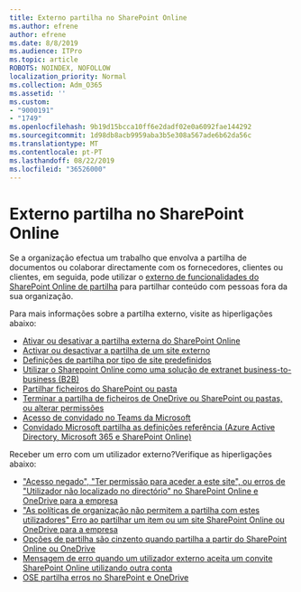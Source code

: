 ```yaml
---
title: Externo partilha no SharePoint Online
ms.author: efrene
author: efrene
ms.date: 8/8/2019
ms.audience: ITPro
ms.topic: article
ROBOTS: NOINDEX, NOFOLLOW
localization_priority: Normal
ms.collection: Adm_O365
ms.assetid: ''
ms.custom:
- "9000191"
- "1749"
ms.openlocfilehash: 9b19d15bcca10ff6e2dadf02e0a6092fae144292
ms.sourcegitcommit: 1d98db8acb9959aba3b5e308a567ade6b62da56c
ms.translationtype: MT
ms.contentlocale: pt-PT
ms.lasthandoff: 08/22/2019
ms.locfileid: "36526000"
---
```

# <a name="external-sharing-in-sharepoint-online"></a>Externo partilha no SharePoint Online

Se a organização efectua um trabalho que envolva a partilha de documentos ou colaborar directamente com os fornecedores, clientes ou clientes, em seguida, pode utilizar o [externo de funcionalidades do SharePoint Online de partilha](https://docs.microsoft.com/sharepoint/external-sharing-overview) para partilhar conteúdo com pessoas fora da sua organização.

Para mais informações sobre a partilha externo, visite as hiperligações abaixo:

- [Ativar ou desativar a partilha externa do SharePoint Online](https://docs.microsoft.com/sharepoint/turn-external-sharing-on-or-off)
- [Activar ou desactivar a partilha de um site externo](https://docs.microsoft.com/sharepoint/change-external-sharing-site)
- [Definições de partilha por tipo de site predefinidos](https://docs.microsoft.com/Office365/Enterprise/microsoft-365-guest-settings#sharepoint-site-level)
- [Utilizar o Sharepoint Online como uma solução de extranet business-to-business (B2B)](https://docs.microsoft.com/sharepoint/create-b2b-extranet)
- [Partilhar ficheiros do SharePoint ou pasta](https://support.office.com/article/share-sharepoint-files-or-folders-1fe37332-0f9a-4719-970e-d2578da4941c)
- [Terminar a partilha de ficheiros de OneDrive ou SharePoint ou pastas, ou alterar permissões](https://support.office.com/article/stop-sharing-onedrive-or-sharepoint-files-or-folders-or-change-permissions-0a36470f-d7fe-40a0-bd74-0ac6c1e13323?ui=en-US&rs=en-US&ad=US)
- [Acesso de convidado no Teams da Microsoft](https://docs.microsoft.com/MicrosoftTeams/guest-access)
- [Convidado Microsoft partilha as definições referência (Azure Active Directory, Microsoft 365 e SharePoint Online)](https://docs.microsoft.com/Office365/Enterprise/microsoft-365-guest-settings)

Receber um erro com um utilizador externo?Verifique as hiperligações abaixo:

- ["Acesso negado", "Ter permissão para aceder a este site", ou erros de "Utilizador não localizado no directório" no SharePoint Online e OneDrive para a empresa](https://docs.microsoft.com/sharepoint/support/administration/access-denied-or-need-permission-error-sharepoint-online-or-onedrive-for-business)
- ["As políticas de organização não permitem a partilha com estes utilizadores" Erro ao partilhar um item ou um site SharePoint Online ou OneDrive para a empresa](https://docs.microsoft.com/sharepoint/support/administration/organization-policies-do-not-allow-you-to-share-with-users-error)
- [Opções de partilha são cinzento quando partilha a partir do SharePoint Online ou OneDrive](https://docs.microsoft.com/sharepoint/support/administration/sharing-options-grayed-out-when-sharing-from-sharepoint-online-or-onedrive)
- [Mensagem de erro quando um utilizador externo aceita um convite SharePoint Online utilizando outra conta](https://support.office.com/article/Error-message-when-an-external-user-accepts-a-SharePoint-Online-invitation-by-using-another-account-f0d34413-ea7c-42c7-a485-c4e5d421e5f0-)
- [OSE partilha erros no SharePoint e OneDrive](https://docs.microsoft.com/sharepoint/sharepoint-onedrive-error-message)


